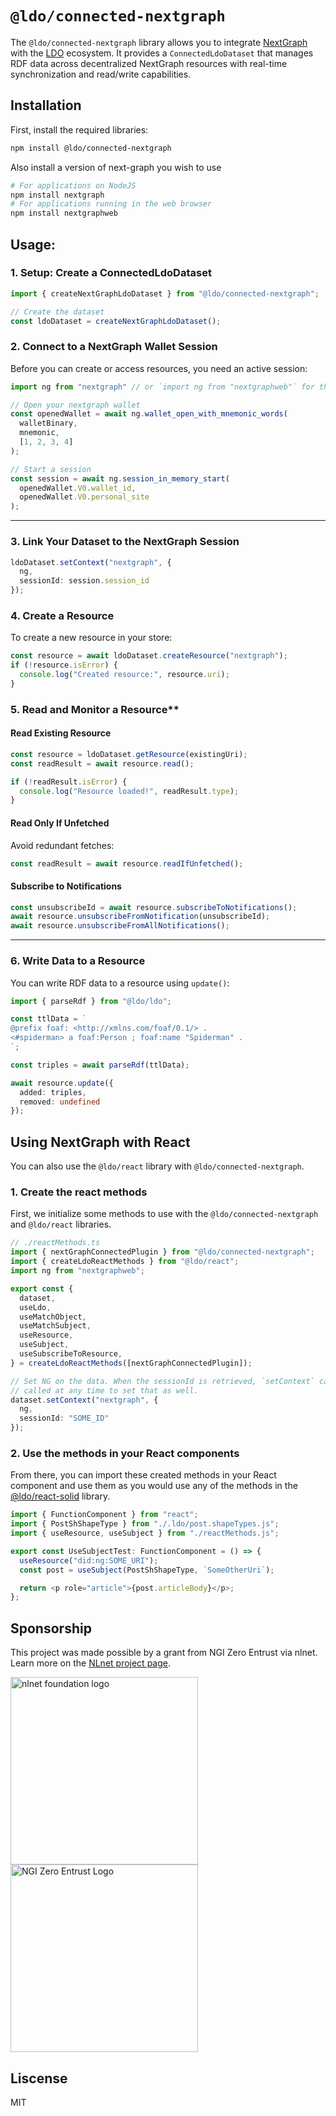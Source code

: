 # `@ldo/connected-nextgraph`

The `@ldo/connected-nextgraph` library allows you to integrate [NextGraph](https://nextgraph.org) with the [LDO](https://ldo.js.org) ecosystem. It provides a `ConnectedLdoDataset` that manages RDF data across decentralized NextGraph resources with real-time synchronization and read/write capabilities.

## Installation

First, install the required libraries:

```bash
npm install @ldo/connected-nextgraph
```

Also install a version of next-graph you wish to use

```bash
# For applications on NodeJS
npm install nextgraph
# For applications running in the web browser
npm install nextgraphweb
```

## Usage:

### 1. Setup: Create a ConnectedLdoDataset

```ts
import { createNextGraphLdoDataset } from "@ldo/connected-nextgraph";

// Create the dataset
const ldoDataset = createNextGraphLdoDataset();
```

### 2. Connect to a NextGraph Wallet Session

Before you can create or access resources, you need an active session:

```ts
import ng from "nextgraph" // or `import ng from "nextgraphweb"` for the browser

// Open your nextgraph wallet
const openedWallet = await ng.wallet_open_with_mnemonic_words(
  walletBinary,
  mnemonic,
  [1, 2, 3, 4]
);

// Start a session
const session = await ng.session_in_memory_start(
  openedWallet.V0.wallet_id,
  openedWallet.V0.personal_site
);
```

---

### 3. Link Your Dataset to the NextGraph Session
```ts
ldoDataset.setContext("nextgraph", {
  ng,
  sessionId: session.session_id
});
```

### 4. Create a Resource

To create a new resource in your store:

```ts
const resource = await ldoDataset.createResource("nextgraph");
if (!resource.isError) {
  console.log("Created resource:", resource.uri);
}
```

### 5. Read and Monitor a Resource**

#### Read Existing Resource

```ts
const resource = ldoDataset.getResource(existingUri);
const readResult = await resource.read();

if (!readResult.isError) {
  console.log("Resource loaded!", readResult.type);
}
```

#### Read Only If Unfetched

Avoid redundant fetches:

```ts
const readResult = await resource.readIfUnfetched();
```

#### Subscribe to Notifications

```ts
const unsubscribeId = await resource.subscribeToNotifications();
await resource.unsubscribeFromNotification(unsubscribeId);
await resource.unsubscribeFromAllNotifications();
```

---

### 6. Write Data to a Resource

You can write RDF data to a resource using `update()`:

```ts
import { parseRdf } from "@ldo/ldo";

const ttlData = `
@prefix foaf: <http://xmlns.com/foaf/0.1/> .
<#spiderman> a foaf:Person ; foaf:name "Spiderman" .
`;

const triples = await parseRdf(ttlData);

await resource.update({
  added: triples,
  removed: undefined
});
```

## Using NextGraph with React

You can also use the `@ldo/react` library with `@ldo/connected-nextgraph`.

### 1. Create the react methods

First, we initialize some methods to use with the `@ldo/connected-nextgraph` and
`@ldo/react` libraries.

```typescript
// ./reactMethods.ts
import { nextGraphConnectedPlugin } from "@ldo/connected-nextgraph";
import { createLdoReactMethods } from "@ldo/react";
import ng from "nextgraphweb";

export const {
  dataset,
  useLdo,
  useMatchObject,
  useMatchSubject,
  useResource,
  useSubject,
  useSubscribeToResource,
} = createLdoReactMethods([nextGraphConnectedPlugin]);

// Set NG on the data. When the sessionId is retrieved, `setContext` can be
// called at any time to set that as well.
dataset.setContext("nextgraph", {
  ng,
  sessionId: "SOME_ID"
});
```

### 2. Use the methods in your React components

From there, you can import these created methods in your React component and use
them as you would use any of the methods in the [@ldo/react-solid](https://ldo.js.org/latest/guides/solid_react/)
library.

```typescript
import { FunctionComponent } from "react";
import { PostShShapeType } from "./.ldo/post.shapeTypes.js";
import { useResource, useSubject } from "./reactMethods.js";

export const UseSubjectTest: FunctionComponent = () => {
  useResource("did:ng:SOME_URI");
  const post = useSubject(PostShShapeType, `SomeOtherUri`);

  return <p role="article">{post.articleBody}</p>;
};
```


## Sponsorship
This project was made possible by a grant from NGI Zero Entrust via nlnet. Learn more on the [NLnet project page](https://nlnet.nl/project/SolidUsableApps/).

[<img src="https://nlnet.nl/logo/banner.png" alt="nlnet foundation logo" width="300" />](https://nlnet.nl/)
[<img src="https://nlnet.nl/image/logos/NGI0Entrust_tag.svg" alt="NGI Zero Entrust Logo" width="300" />](https://nlnet.nl/)

## Liscense
MIT
